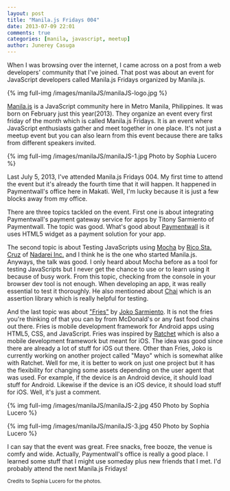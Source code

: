 ```yaml
---
layout: post
title: "Manila.js Fridays 004"
date: 2013-07-09 22:01
comments: true
categories: [manila, javascript, meetup]
author: Junerey Casuga
---
```

When I was browsing over the internet, I came across on a post from a web developers' community that I've joined. That post was about an event for JavaScript developers called Manila.js Fridays organized by Manila.js.

<!--more-->

{% img full-img /images/manilaJS/manilaJS-logo.jpg %}

[Manila.js](http://manilajs.com) is a JavaScript community here in Metro Manila, Philippines. It was born on February just this year(2013). They organize an event every first friday of the month which is called Manila.js Fridays. It is an event where JavaScript enthusiasts gather and meet together in one place. It's not just a meetup event but you can also learn from this event because there are talks from different speakers invited.

{% img full-img /images/manilaJS/manilaJS-1.jpg Photo by Sophia Lucero %}

Last July 5, 2013, I've attended Manila.js Fridays 004. My first time to attend the event but it's already the fourth time that it will happen. It happened in Paymentwall's office here in Makati. Well, I'm lucky because it is just a few blocks away from my office.

There are three topics tackled on the event. First one is about integrating Paymentwall's payment gateway service for apps by Titony Sarmiento of Paymentwall. The topic was good. What's good about [Paymentwall](http://paymentwall.com) is it uses HTML5 widget as a payment solution for your app.

The second topic is about Testing JavaScripts using [Mocha](http://visionmedia.github.io/mocha/) by [Rico Sta. Cruz](http://ricostacruz.com) of [Nadarei Inc.](http://nadarei.co/) and I think he is the one who started Manila.js. Anyways, the talk was good. I only heard about Mocha before as a tool for testing JavaScripts but I never get the chance to use or to learn using it because of busy work. From this topic, checking from the console in your browser dev tool is not enough. When developing an app, it was really essential to test it thoroughly. He also mentioned about [Chai](http://chaijs.com) which is an assertion library which is really helpful for testing.

And the last topic was about ["Fries"](https://github.com/jaunesarmiento/fries/) by [Joko Sarmiento](http://jaunesarmiento.me/). It is not the fries you're thinking of that you can by from McDonald's or any fast food chains out there. Fries is mobile development framework for Android apps using HTML5, CSS, and JavaScript. Fries was inspired by [Ratchet](http://maker.github.io/ratchet/) which is also a mobile development framework but meant for iOS. The idea was good since there are already a lot of stuff for iOS out there. Other than Fries, Joko is currently working on another project called "Mayo" which is somewhat alike with Ratchet. Well for me, it is better to work on just one project but it has the flexibility for changing some assets depending on the user agent that was used. For example, if the device is an Android device, it should load stuff for Android. Likewise if the device is an iOS device, it should load stuff for iOS. Well, it's just a comment.

{% img full-img /images/manilaJS/manilaJS-2.jpg 450 Photo by Sophia Lucero %}

{% img full-img /images/manilaJS/manilaJS-3.jpg 450 Photo by Sophia Lucero %}

I can say that the event was great. Free snacks, free booze, the venue is comfy and wide. Actually, Paymentwall's office is really a good place. I learned some stuff that I might use someday plus new friends that I met. I'd probably attend the next Manila.js Fridays!

<small>Credits to Sophia Lucero for the photos.</small>
